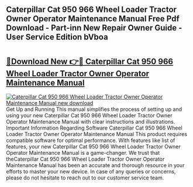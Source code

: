 ## Caterpillar Cat 950 966 Wheel Loader Tractor Owner Operator Maintenance Manual Free Pdf Download - Part-inn New Repair Owner Guide - User Service Edition bVboa

# <h2><a href="http://bc6943.oget.top/?id=Caterpillar+Cat+950+966+Wheel+Loader+Tractor+Owner+Operator+Maintenance+Manual">🔗Download New 👉🔴 Caterpillar Cat 950 966 Wheel Loader Tractor Owner Operator Maintenance Manual</a></h2>

[![Caterpillar Cat 950 966 Wheel Loader Tractor Owner Operator Maintenance Manual new download](https://i.imgur.com/5g1atiW.png)](http://bc6943.oget.top/?id=Caterpillar+Cat+950+966+Wheel+Loader+Tractor+Owner+Operator+Maintenance+Manual)
Get Up and Running This manual simplifies the process of setting up and using your new Caterpillar Cat 950 966 Wheel Loader Tractor Owner Operator Maintenance Manual with clear instructions and illustrations. Important Information Regarding Software Caterpillar Cat 950 966 Wheel Loader Tractor Owner Operator Maintenance Manual This product requires compatible software for optimal performance. With features like list of features, your new Caterpillar Cat 950 966 Wheel Loader Tractor Owner Operator Maintenance Manual is a game-changer. We trust that theCaterpillar Cat 950 966 Wheel Loader Tractor Owner Operator Maintenance Manual has been an accurate and thorough resource in your efforts to master your new device. In case of any queries or concerns, please do not hesitate to reach out to our customer service team.
